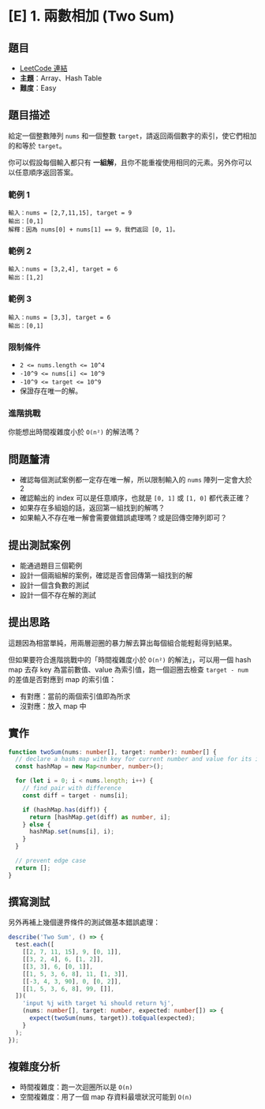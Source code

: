 # [E] 1. 兩數相加 (Two Sum)

## 題目

- [LeetCode 連結](https://leetcode.com/problems/two-sum)
- **主題**：Array、Hash Table
- **難度**：Easy

## 題目描述

給定一個整數陣列 `nums` 和一個整數 `target`，請返回兩個數字的索引，使它們相加的和等於 `target`。

你可以假設每個輸入都只有 **一組解**，且你不能重複使用相同的元素。另外你可以以任意順序返回答案。

### 範例 1

```
輸入：nums = [2,7,11,15], target = 9
輸出：[0,1]
解釋：因為 nums[0] + nums[1] == 9，我們返回 [0, 1]。
```

### 範例 2

```
輸入：nums = [3,2,4], target = 6
輸出：[1,2]
```

### 範例 3

```
輸入：nums = [3,3], target = 6
輸出：[0,1]
```

### 限制條件

- `2 <= nums.length <= 10^4`
- `-10^9 <= nums[i] <= 10^9`
- `-10^9 <= target <= 10^9`
- 保證存在唯一的解。

### 進階挑戰

你能想出時間複雜度小於 `O(n²)` 的解法嗎？

## 問題釐清

- 確認每個測試案例都一定存在唯一解，所以限制輸入的 `nums` 陣列一定會大於 2
- 確認輸出的 index 可以是任意順序，也就是 `[0, 1]` 或 `[1, 0]` 都代表正確？
- 如果存在多組姐的話，返回第一組找到的解嗎？
- 如果輸入不存在唯一解會需要做錯誤處理嗎？或是回傳空陣列即可？

## 提出測試案例

- 能通過題目三個範例
- 設計一個兩組解的案例，確認是否會回傳第一組找到的解
- 設計一個含負數的測試
- 設計一個不存在解的測試

## 提出思路

這題因為相當單純，用兩層迴圈的暴力解去算出每個組合能輕鬆得到結果。

但如果要符合進階挑戰中的「時間複雜度小於 `O(n²)` 的解法」，可以用一個 hash map 去存 key 為當前數值、value 為索引值，跑一個迴圈去檢查 `target - num` 的差值是否對應到 map 的索引值：

- 有對應：當前的兩個索引值即為所求
- 沒對應：放入 map 中

## 實作

```ts
function twoSum(nums: number[], target: number): number[] {
  // declare a hash map with key for current number and value for its index
  const hashMap = new Map<number, number>();

  for (let i = 0; i < nums.length; i++) {
    // find pair with difference
    const diff = target - nums[i];

    if (hashMap.has(diff)) {
      return [hashMap.get(diff) as number, i];
    } else {
      hashMap.set(nums[i], i);
    }
  }

  // prevent edge case
  return [];
}
```

## 撰寫測試

另外再補上幾個邊界條件的測試做基本錯誤處理：

```ts
describe('Two Sum', () => {
  test.each([
    [[2, 7, 11, 15], 9, [0, 1]],
    [[3, 2, 4], 6, [1, 2]],
    [[3, 3], 6, [0, 1]],
    [[1, 5, 3, 6, 8], 11, [1, 3]],
    [[-3, 4, 3, 90], 0, [0, 2]],
    [[1, 5, 3, 6, 8], 99, []],
  ])(
    'input %j with target %i should return %j',
    (nums: number[], target: number, expected: number[]) => {
      expect(twoSum(nums, target)).toEqual(expected);
    }
  );
});
```

## 複雜度分析

- 時間複雜度：跑一次迴圈所以是 `O(n)`
- 空間複雜度：用了一個 map 存資料最壞狀況可能到 `O(n)`

